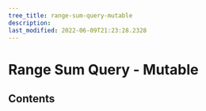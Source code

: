 ```yaml
---
tree_title: range-sum-query-mutable
description: 
last_modified: 2022-06-09T21:23:28.2328
---
```


# Range Sum Query - Mutable

## Contents
